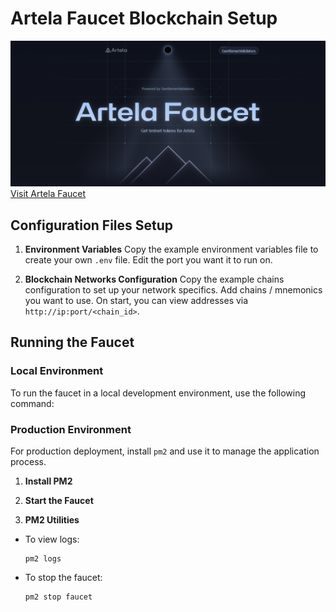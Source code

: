 # Artela Faucet Blockchain Setup

![Screenshot](https://github.com/GentlemenValidators/artela-faucet/raw/main/Screenshot_1.png)
[Visit Artela Faucet](https://artela-faucet.gvalidators.info/)

## Configuration Files Setup

1. **Environment Variables**
   Copy the example environment variables file to create your own `.env` file.
Edit the port you want it to run on.

2. **Blockchain Networks Configuration**
Copy the example chains configuration to set up your network specifics.
Add chains / mnemonics you want to use. On start, you can view addresses via `http://ip:port/<chain_id>`.

## Running the Faucet

### Local Environment

To run the faucet in a local development environment, use the following command:

### Production Environment

For production deployment, install `pm2` and use it to manage the application process.

1. **Install PM2**

2. **Start the Faucet**

3. **PM2 Utilities**
- To view logs:
  ```
  pm2 logs
  ```
- To stop the faucet:
  ```
  pm2 stop faucet
  ```

   
